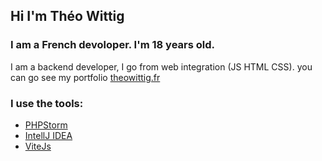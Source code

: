## Hi I'm Théo Wittig 

### I am a French devoloper. I'm 18 years old.
I am a backend developer, I go from web integration (JS HTML CSS).
you can go see my portfolio [theowittig.fr](https://theowittig.fr)

### I use the tools:
- [PHPStorm](https://www.jetbrains.com/phpstorm/)
- [IntellJ IDEA](https://www.jetbrains.com/idea/)
- [ViteJs](https://vitejs.dev/)
